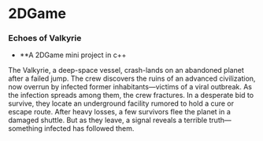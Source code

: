 # 2DGame

### Echoes of Valkyrie
- **A 2DGame mini project in c++

The Valkyrie, a deep-space vessel, crash-lands on an abandoned planet after a failed jump. The crew discovers the ruins of an advanced civilization, now overrun by infected former inhabitants—victims of a viral outbreak. As the infection spreads among them, the crew fractures. In a desperate bid to survive, they locate an underground facility rumored to hold a cure or escape route. After heavy losses, a few survivors flee the planet in a damaged shuttle. But as they leave, a signal reveals a terrible truth—something infected has followed them. 
